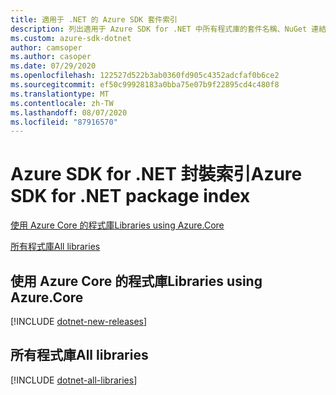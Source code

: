 ```yaml
---
title: 適用于 .NET 的 Azure SDK 套件索引
description: 列出適用于 Azure SDK for .NET 中所有程式庫的套件名稱、NuGet 連結、檔連結和原始程式碼連結。
ms.custom: azure-sdk-dotnet
author: camsoper
ms.author: casoper
ms.date: 07/29/2020
ms.openlocfilehash: 122527d522b3ab0360fd905c4352adcfaf0b6ce2
ms.sourcegitcommit: ef50c99928183a0bba75e07b9f22895cd4c480f8
ms.translationtype: MT
ms.contentlocale: zh-TW
ms.lasthandoff: 08/07/2020
ms.locfileid: "87916570"
---
```

# <a name="azure-sdk-for-net-package-index"></a><span data-ttu-id="a92bd-103">Azure SDK for .NET 封裝索引</span><span class="sxs-lookup"><span data-stu-id="a92bd-103">Azure SDK for .NET package index</span></span>

[<span data-ttu-id="a92bd-104">使用 Azure Core 的程式庫</span><span class="sxs-lookup"><span data-stu-id="a92bd-104">Libraries using Azure.Core</span></span>](#libraries-using-azurecore)

[<span data-ttu-id="a92bd-105">所有程式庫</span><span class="sxs-lookup"><span data-stu-id="a92bd-105">All libraries</span></span>](#all-libraries)

## <a name="libraries-using-azurecore"></a><span data-ttu-id="a92bd-106">使用 Azure Core 的程式庫</span><span class="sxs-lookup"><span data-stu-id="a92bd-106">Libraries using Azure.Core</span></span>

[!INCLUDE [dotnet-new-releases](./includes/dotnet-new.md)]

## <a name="all-libraries"></a><span data-ttu-id="a92bd-107">所有程式庫</span><span class="sxs-lookup"><span data-stu-id="a92bd-107">All libraries</span></span>

[!INCLUDE [dotnet-all-libraries](./includes/dotnet-all.md)]
